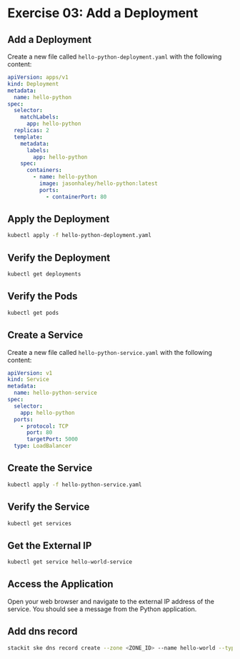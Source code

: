 
# Exercise 03: Add a Deployment

## Add a Deployment

Create a new file called `hello-python-deployment.yaml` with the following content:

```yaml
apiVersion: apps/v1
kind: Deployment
metadata:
  name: hello-python
spec:
  selector:
    matchLabels:
      app: hello-python
  replicas: 2
  template:
    metadata:
      labels:
        app: hello-python
    spec:
      containers:
        - name: hello-python
          image: jasonhaley/hello-python:latest
          ports:
            - containerPort: 80
```
## Apply the Deployment

```bash
kubectl apply -f hello-python-deployment.yaml
```
## Verify the Deployment

```bash
kubectl get deployments
```
## Verify the Pods

```bash
kubectl get pods
```

## Create a Service

Create a new file called `hello-python-service.yaml` with the following content:

```yaml
apiVersion: v1
kind: Service
metadata:
  name: hello-python-service
spec:
  selector:
    app: hello-python
  ports:
    - protocol: TCP
      port: 80
      targetPort: 5000
  type: LoadBalancer
```

## Create the Service

```bash
kubectl apply -f hello-python-service.yaml
```

## Verify the Service

```bash
kubectl get services
```
## Get the External IP

```bash
kubectl get service hello-world-service
```
## Access the Application
Open your web browser and navigate to the external IP address of the service. 
You should see a message from the Python application.

## Add dns record

```bash
stackit ske dns record create --zone <ZONE_ID> --name hello-world --type A --value <EXTERNAL_IP>
```


